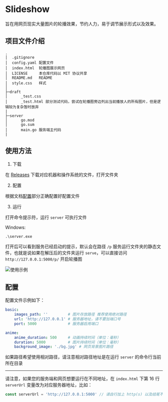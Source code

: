 # Slideshow

旨在用网页现实大量图片的轮播效果，节约人力，易于调节展示形式以及效果。

## 项目文件介绍

```
.
│  .gitignore
│  config.yaml 配置文件
│  index.html  轮播图展示网页
│  LICENSE     本仓库代码以 MIT 协议共享
│  README.md   README
│  style.css   样式
│
├─draft
│      _test.css
│      _test.html 部分测试代码，尝试在轮播图旁边列出当前播放人的所有图片，但是逻辑较为复杂暂时放弃
|
├─server
│      go.mod
│      go.sum
│      main.go 服务端主代码
|
```

## 使用方法

1. 下载

在 [Releases](https://github.com/Rotten-LKZ/slideshow/releases) 下载对应机器和操作系统的文件，打开文件夹

2. 配置

根据文档[配置](#配置)部分正确配置好配置文件

3. 运行

打开命令提示符，运行 `server` 可执行文件

Windows:
```cmd
.\server.exe
```

打开后可以看到服务已经启动的提示，默认会在路径 `/p` 服务运行文件夹的静态文件，也就是说如果在解压后的文件夹运行 `serve`，可以直接访问 `http://127.0.0.1:5000/p/` 开启轮播图

![使用示例](https://github.com/user-attachments/assets/59c254c1-4fe0-401a-9e9c-479e96ce4ce0)

## 配置

配置文件示例如下：
```yaml
basic:
    images_path: ''         # 图片存放路径 推荐使用绝对路径
    url: 'http://127.0.0.1' # 服务器地址，请不要加端口号
    port: 5000              # 服务器启用端口

anime:
    anime_duration: 500     # 动画持续时间（单位：毫秒）
    duration: 5000          # 图片持续时间（单位：毫秒）
    background_image: './bg.jpg' # 网页背景图片路径
```

如果路径希望使用相对路径，请注意相对路径地址是在运行 `server` 的命令行当前所在目录

---

请注意，如果您的服务端和网页想要运行在不同地址，在 `index.html` 下第 16 行 `serverUrl` 变量改为对应服务器地址，比如：
```javascript
const serverUrl = 'http://127.0.0.1:5000' // 请自行加上 http(s) 以及结尾不接斜杠
```
